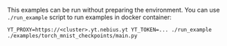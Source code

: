 This examples can be run without preparing the environment. You can use `./run_example` script to run examples in docker container:

```shell
YT_PROXY=https://<cluster>.yt.nebius.yt YT_TOKEN=... ./run_example ./examples/torch_mnist_checkpoints/main.py
```
